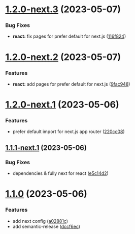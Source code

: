 # [1.2.0-next.3](https://github.com/vi-latyshev/eslint-config/compare/v1.2.0-next.2...v1.2.0-next.3) (2023-05-07)


### Bug Fixes

* **react:** fix pages for prefer default for next.js ([116f824](https://github.com/vi-latyshev/eslint-config/commit/116f824bf97f3621e98d39befed4518689b55689))

# [1.2.0-next.2](https://github.com/vi-latyshev/eslint-config/compare/v1.2.0-next.1...v1.2.0-next.2) (2023-05-07)


### Features

* **react:** add pages for prefer default for next.js ([9fac948](https://github.com/vi-latyshev/eslint-config/commit/9fac948a089efe7417e8c5cfe7718c746a66ae43))

# [1.2.0-next.1](https://github.com/vi-latyshev/eslint-config/compare/v1.1.1-next.1...v1.2.0-next.1) (2023-05-06)


### Features

* prefer default import for next.js app router ([220cc08](https://github.com/vi-latyshev/eslint-config/commit/220cc08001322f152a7f180ebf7eec4eecf19164))

## [1.1.1-next.1](https://github.com/vi-latyshev/eslint-config/compare/v1.1.0...v1.1.1-next.1) (2023-05-06)


### Bug Fixes

* dependencies & fully next for react ([e5c14d2](https://github.com/vi-latyshev/eslint-config/commit/e5c14d2f5acef26042965f33e34d1ca8c8d85e64))

# [1.1.0](https://github.com/vi-latyshev/eslint-config/compare/v1.0.3...v1.1.0) (2023-05-06)


### Features

* add next config ([a02881c](https://github.com/vi-latyshev/eslint-config/commit/a02881c2c827bf87bf216a7ff23ea20c01e6c0af))
* add semantic-release ([dccf6ec](https://github.com/vi-latyshev/eslint-config/commit/dccf6ecee3aa6efb6f67f3b7dfb38bcf16eb15da))
